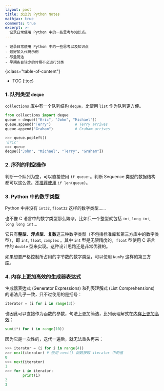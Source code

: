 ```yaml
---
layout: post
title: 文之的 Python Notes
mathjax: true
comments: true
excerpt: >- 
  记录日常使用 Python 中的一些思考与知识点。
---
```


    - 记录日常使用 Python 中的一些思考以及知识点
    - 最好加入代码示例
    - 尽量简洁
    - 早期条目较少的时候不必进行分类

{:class="table-of-content"}
* TOC
{:toc}

### 1. 队列类型 `deque`

`collections` 库中有一个队列结构 `deque`，比使用 `list` 作为队列更方便。

```python
from collections import deque
queue = deque(["Eric", "John", "Michael"])
queue.append("Terry")           # Terry arrives
queue.append("Graham")          # Graham arrives

>>> queue.popleft()
'Eric'
>>> queue
deque(["John", "Michael", "Terry", "Graham"])
```	

### 2. 序列的判空操作
	
判断一个队列为空，可以直接使用 `if queue:`。判断 Sequence 类型的数据结构都可以这么做。[不推荐使用](https://www.python.org/dev/peps/pep-0008/#programming-recommendations) `if len(queue)`。 

### 3. Python 中的数字类型

Python 中并没有 `int32`, `float32` 这样的数字类型……

也不像 C 语言中的数字类型那么繁杂，比如只一个整型就包括 `int`, `long int`, `long long int`...

它只有**整型**、**浮点型**、**复数**这三种数字类型（不包括标准库和第三方库中的数字类型），即 `int`, `float`, `complex` 。其中 `int` 型是无限精度的，`float` 型使用 C 语言中的 `double` 型来实现。这种设计思路还是非常优雅的。

如果想要严格控制所占用的字节数的数字类型，可以使用 `NumPy` 这样的第三方库。

### 4. 内存上更加高效的生成器表达式

生成器表达式 (Generator Expressions) 和列表理解式 (List Comprehensions) 的语法几乎一致，只不过使用的是括号：

```python
iterator = (i for i in range(3))
```

也因此可以直接作为函数的参数，句法上更加简洁，比列表理解式在[内存上更加高效](https://dbader.org/blog/python-generator-expressions)：

```python
sum(i*i for i in range(10)) 
```

因为它是一次性的，迭代一遍后，就无法重头再来：

```python
>>> iterator = (i for i in range(4))
>>> next(iterator) # 使用 next() 函数获取 iterator 中的值
0
>>> next(iterator)
1
>>> for i in iterator:
		print(i)
2
3
```